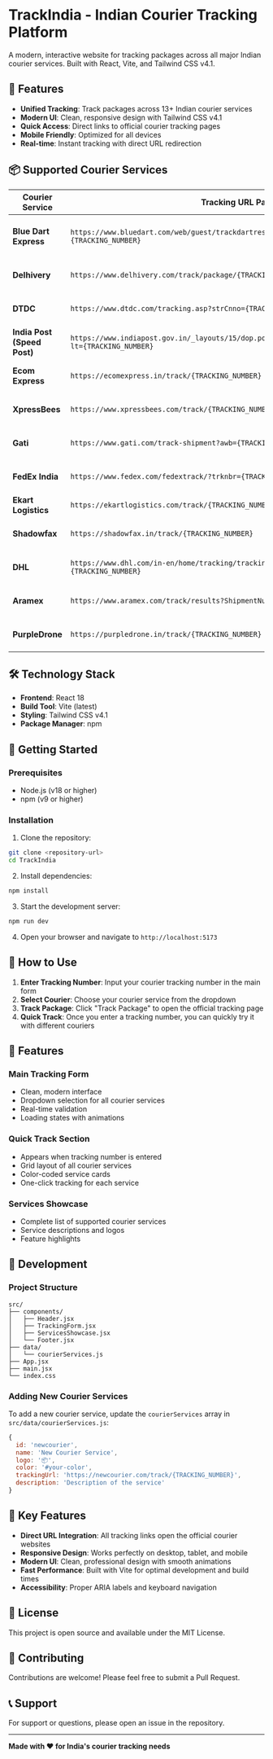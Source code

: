 # TrackIndia - Indian Courier Tracking Platform

A modern, interactive website for tracking packages across all major Indian courier services. Built with React, Vite, and Tailwind CSS v4.1.

## 🚀 Features

- **Unified Tracking**: Track packages across 13+ Indian courier services
- **Modern UI**: Clean, responsive design with Tailwind CSS v4.1
- **Quick Access**: Direct links to official courier tracking pages
- **Mobile Friendly**: Optimized for all devices
- **Real-time**: Instant tracking with direct URL redirection

## 📦 Supported Courier Services

| Courier Service             | Tracking URL Pattern                                                                                      | Description                         |
| --------------------------- | --------------------------------------------------------------------------------------------------------- | ----------------------------------- |
| **Blue Dart Express**       | `https://www.bluedart.com/web/guest/trackdartresultthirdparty?trackFor=0&trackNo={TRACKING_NUMBER}`       | Premium express courier service     |
| **Delhivery**               | `https://www.delhivery.com/track/package/{TRACKING_NUMBER}`                                               | E-commerce logistics specialist     |
| **DTDC**                    | `https://www.dtdc.com/tracking.asp?strCnno={TRACKING_NUMBER}`                                             | Domestic and international courier  |
| **India Post (Speed Post)** | `https://www.indiapost.gov.in/_layouts/15/dop.portal.tracking/trackconsignment.aspx?lt={TRACKING_NUMBER}` | Government postal service           |
| **Ecom Express**            | `https://ecomexpress.in/track/{TRACKING_NUMBER}`                                                          | E-commerce delivery specialist      |
| **XpressBees**              | `https://www.xpressbees.com/track/{TRACKING_NUMBER}`                                                      | E-commerce logistics platform       |
| **Gati**                    | `https://www.gati.com/track-shipment?awb={TRACKING_NUMBER}`                                               | Express logistics and supply chain  |
| **FedEx India**             | `https://www.fedex.com/fedextrack/?trknbr={TRACKING_NUMBER}`                                              | International express delivery      |
| **Ekart Logistics**         | `https://ekartlogistics.com/track/{TRACKING_NUMBER}`                                                      | Flipkart's logistics arm            |
| **Shadowfax**               | `https://shadowfax.in/track/{TRACKING_NUMBER}`                                                            | Hyperlocal delivery network         |
| **DHL**                     | `https://www.dhl.com/in-en/home/tracking/tracking-express.html?submit=1&tracking-id={TRACKING_NUMBER}`    | International logistics leader      |
| **Aramex**                  | `https://www.aramex.com/track/results?ShipmentNumber={TRACKING_NUMBER}`                                   | Global logistics and transportation |
| **PurpleDrone**             | `https://purpledrone.in/track/{TRACKING_NUMBER}`                                                          | Drone delivery service              |

## 🛠️ Technology Stack

- **Frontend**: React 18
- **Build Tool**: Vite (latest)
- **Styling**: Tailwind CSS v4.1
- **Package Manager**: npm

## 🚀 Getting Started

### Prerequisites

- Node.js (v18 or higher)
- npm (v9 or higher)

### Installation

1. Clone the repository:

```bash
git clone <repository-url>
cd TrackIndia
```

2. Install dependencies:

```bash
npm install
```

3. Start the development server:

```bash
npm run dev
```

4. Open your browser and navigate to `http://localhost:5173`

## 📱 How to Use

1. **Enter Tracking Number**: Input your courier tracking number in the main form
2. **Select Courier**: Choose your courier service from the dropdown
3. **Track Package**: Click "Track Package" to open the official tracking page
4. **Quick Track**: Once you enter a tracking number, you can quickly try it with different couriers

## 🎨 Features

### Main Tracking Form

- Clean, modern interface
- Dropdown selection for all courier services
- Real-time validation
- Loading states with animations

### Quick Track Section

- Appears when tracking number is entered
- Grid layout of all courier services
- Color-coded service cards
- One-click tracking for each service

### Services Showcase

- Complete list of supported courier services
- Service descriptions and logos
- Feature highlights

## 🔧 Development

### Project Structure

```
src/
├── components/
│   ├── Header.jsx
│   ├── TrackingForm.jsx
│   ├── ServicesShowcase.jsx
│   └── Footer.jsx
├── data/
│   └── courierServices.js
├── App.jsx
├── main.jsx
└── index.css
```

### Adding New Courier Services

To add a new courier service, update the `courierServices` array in `src/data/courierServices.js`:

```javascript
{
  id: 'newcourier',
  name: 'New Courier Service',
  logo: '📦',
  color: '#your-color',
  trackingUrl: 'https://newcourier.com/track/{TRACKING_NUMBER}',
  description: 'Description of the service'
}
```

## 🌟 Key Features

- **Direct URL Integration**: All tracking links open the official courier websites
- **Responsive Design**: Works perfectly on desktop, tablet, and mobile
- **Modern UI**: Clean, professional design with smooth animations
- **Fast Performance**: Built with Vite for optimal development and build times
- **Accessibility**: Proper ARIA labels and keyboard navigation

## 📄 License

This project is open source and available under the MIT License.

## 🤝 Contributing

Contributions are welcome! Please feel free to submit a Pull Request.

## 📞 Support

For support or questions, please open an issue in the repository.

---

**Made with ❤️ for India's courier tracking needs**
